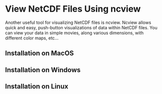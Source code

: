 # View NetCDF Files Using ncview

Another useful tool for visualizing NetCDF files is ncview.  Ncview allows 
quick and easy, push-button visualizations of data within NetCDF files.
You can view your data in simple movies, along various dimensions, with different color maps, etc... 

## Installation on MacOS 

## Installation on Windows

## Installation on Linux